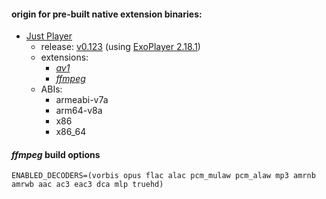 #### origin for pre-built native extension binaries:

* [Just Player](https://github.com/moneytoo/Player/tree/v0.123/app/libs)
  - release: [v0.123](https://github.com/moneytoo/Player/releases/tag/v0.123) (using [ExoPlayer 2.18.1](https://github.com/google/ExoPlayer/releases/tag/r2.18.1))
  - extensions:
    * [_av1_](https://github.com/moneytoo/Player/raw/v0.123/app/libs/extension-av1-release.aar)
    * [_ffmpeg_](https://github.com/moneytoo/Player/raw/v0.123/app/libs/extension-ffmpeg-release.aar)
  - ABIs:
    * armeabi-v7a
    * arm64-v8a
    * x86
    * x86_64

#### _ffmpeg_ build options

```
ENABLED_DECODERS=(vorbis opus flac alac pcm_mulaw pcm_alaw mp3 amrnb amrwb aac ac3 eac3 dca mlp truehd)
```
